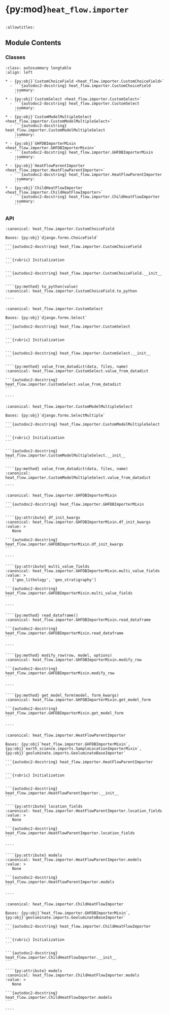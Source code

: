 # {py:mod}`heat_flow.importer`

```{py:module} heat_flow.importer
```

```{autodoc2-docstring} heat_flow.importer
:allowtitles:
```

## Module Contents

### Classes

````{list-table}
:class: autosummary longtable
:align: left

* - {py:obj}`CustomChoiceField <heat_flow.importer.CustomChoiceField>`
  - ```{autodoc2-docstring} heat_flow.importer.CustomChoiceField
    :summary:
    ```
* - {py:obj}`CustomSelect <heat_flow.importer.CustomSelect>`
  - ```{autodoc2-docstring} heat_flow.importer.CustomSelect
    :summary:
    ```
* - {py:obj}`CustomModelMultipleSelect <heat_flow.importer.CustomModelMultipleSelect>`
  - ```{autodoc2-docstring} heat_flow.importer.CustomModelMultipleSelect
    :summary:
    ```
* - {py:obj}`GHFDBImporterMixin <heat_flow.importer.GHFDBImporterMixin>`
  - ```{autodoc2-docstring} heat_flow.importer.GHFDBImporterMixin
    :summary:
    ```
* - {py:obj}`HeatFlowParentImporter <heat_flow.importer.HeatFlowParentImporter>`
  - ```{autodoc2-docstring} heat_flow.importer.HeatFlowParentImporter
    :summary:
    ```
* - {py:obj}`ChildHeatFlowImporter <heat_flow.importer.ChildHeatFlowImporter>`
  - ```{autodoc2-docstring} heat_flow.importer.ChildHeatFlowImporter
    :summary:
    ```
````

### API

`````{py:class} CustomChoiceField(*args, **kwargs)
:canonical: heat_flow.importer.CustomChoiceField

Bases: {py:obj}`django.forms.ChoiceField`

```{autodoc2-docstring} heat_flow.importer.CustomChoiceField
```

```{rubric} Initialization
```

```{autodoc2-docstring} heat_flow.importer.CustomChoiceField.__init__
```

````{py:method} to_python(value)
:canonical: heat_flow.importer.CustomChoiceField.to_python

````

`````

`````{py:class} CustomSelect(attrs=None, choices=())
:canonical: heat_flow.importer.CustomSelect

Bases: {py:obj}`django.forms.Select`

```{autodoc2-docstring} heat_flow.importer.CustomSelect
```

```{rubric} Initialization
```

```{autodoc2-docstring} heat_flow.importer.CustomSelect.__init__
```

````{py:method} value_from_datadict(data, files, name)
:canonical: heat_flow.importer.CustomSelect.value_from_datadict

```{autodoc2-docstring} heat_flow.importer.CustomSelect.value_from_datadict
```

````

`````

`````{py:class} CustomModelMultipleSelect(attrs=None, choices=())
:canonical: heat_flow.importer.CustomModelMultipleSelect

Bases: {py:obj}`django.forms.SelectMultiple`

```{autodoc2-docstring} heat_flow.importer.CustomModelMultipleSelect
```

```{rubric} Initialization
```

```{autodoc2-docstring} heat_flow.importer.CustomModelMultipleSelect.__init__
```

````{py:method} value_from_datadict(data, files, name)
:canonical: heat_flow.importer.CustomModelMultipleSelect.value_from_datadict

````

`````

`````{py:class} GHFDBImporterMixin
:canonical: heat_flow.importer.GHFDBImporterMixin

```{autodoc2-docstring} heat_flow.importer.GHFDBImporterMixin
```

````{py:attribute} df_init_kwargs
:canonical: heat_flow.importer.GHFDBImporterMixin.df_init_kwargs
:value: >
   None

```{autodoc2-docstring} heat_flow.importer.GHFDBImporterMixin.df_init_kwargs
```

````

````{py:attribute} multi_value_fields
:canonical: heat_flow.importer.GHFDBImporterMixin.multi_value_fields
:value: >
   ['geo_lithology', 'geo_stratigraphy']

```{autodoc2-docstring} heat_flow.importer.GHFDBImporterMixin.multi_value_fields
```

````

````{py:method} read_dataframe()
:canonical: heat_flow.importer.GHFDBImporterMixin.read_dataframe

```{autodoc2-docstring} heat_flow.importer.GHFDBImporterMixin.read_dataframe
```

````

````{py:method} modify_row(row, model, options)
:canonical: heat_flow.importer.GHFDBImporterMixin.modify_row

```{autodoc2-docstring} heat_flow.importer.GHFDBImporterMixin.modify_row
```

````

````{py:method} get_model_form(model, form_kwargs)
:canonical: heat_flow.importer.GHFDBImporterMixin.get_model_form

```{autodoc2-docstring} heat_flow.importer.GHFDBImporterMixin.get_model_form
```

````

`````

`````{py:class} HeatFlowParentImporter(io, dataset=None)
:canonical: heat_flow.importer.HeatFlowParentImporter

Bases: {py:obj}`heat_flow.importer.GHFDBImporterMixin`, {py:obj}`earth_science.imports.SampleLocationImporterMixin`, {py:obj}`geoluminate.imports.GeoluminateBaseImporter`

```{autodoc2-docstring} heat_flow.importer.HeatFlowParentImporter
```

```{rubric} Initialization
```

```{autodoc2-docstring} heat_flow.importer.HeatFlowParentImporter.__init__
```

````{py:attribute} location_fields
:canonical: heat_flow.importer.HeatFlowParentImporter.location_fields
:value: >
   None

```{autodoc2-docstring} heat_flow.importer.HeatFlowParentImporter.location_fields
```

````

````{py:attribute} models
:canonical: heat_flow.importer.HeatFlowParentImporter.models
:value: >
   None

```{autodoc2-docstring} heat_flow.importer.HeatFlowParentImporter.models
```

````

`````

`````{py:class} ChildHeatFlowImporter(io, dataset=None)
:canonical: heat_flow.importer.ChildHeatFlowImporter

Bases: {py:obj}`heat_flow.importer.GHFDBImporterMixin`, {py:obj}`geoluminate.imports.GeoluminateBaseImporter`

```{autodoc2-docstring} heat_flow.importer.ChildHeatFlowImporter
```

```{rubric} Initialization
```

```{autodoc2-docstring} heat_flow.importer.ChildHeatFlowImporter.__init__
```

````{py:attribute} models
:canonical: heat_flow.importer.ChildHeatFlowImporter.models
:value: >
   None

```{autodoc2-docstring} heat_flow.importer.ChildHeatFlowImporter.models
```

````

`````
